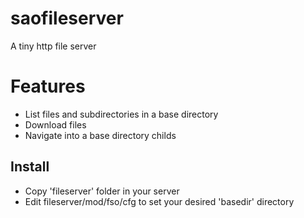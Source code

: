 # saofileserver
A tiny http file server

# Features
- List files and subdirectories in a base directory
- Download files
- Navigate into a base directory childs

## Install
- Copy 'fileserver' folder in your server
- Edit fileserver/mod/fso/cfg to set your desired 'basedir' directory

